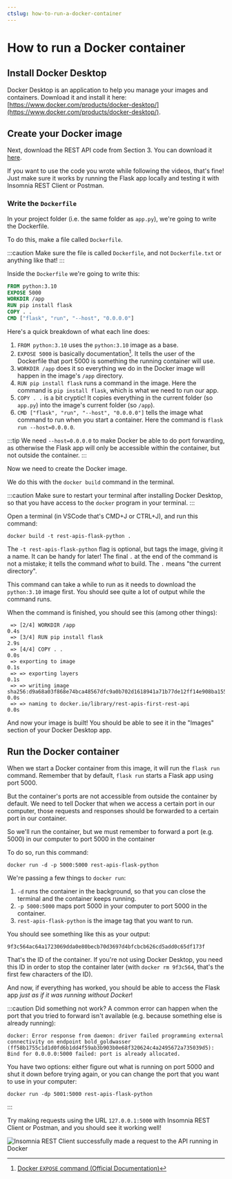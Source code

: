 ```yaml
---
ctslug: how-to-run-a-docker-container
---
```


# How to run a Docker container

## Install Docker Desktop

Docker Desktop is an application to help you manage your images and containers. Download it and install it here: [https://www.docker.com/products/docker-desktop/](https://www.docker.com/products/docker-desktop/).

## Create your Docker image

Next, download the REST API code from Section 3. You can download it [here](https://www.dropbox.com/s/qs28amk2h420f2y/s03-final-code.zip?dl=0).

If you want to use the code you wrote while following the videos, that's fine! Just make sure it works by running the Flask app locally and testing it with Insomnia REST Client or Postman.

### Write the `Dockerfile`

In your project folder (i.e. the same folder as `app.py`), we're going to write the Dockerfile.

To do this, make a file called `Dockerfile`.

:::caution
Make sure the file is called `Dockerfile`, and not `Dockerfile.txt` or anything like that!
:::

Inside the `Dockerfile` we're going to write this:

```dockerfile
FROM python:3.10
EXPOSE 5000
WORKDIR /app
RUN pip install flask
COPY . .
CMD ["flask", "run", "--host", "0.0.0.0"]
```

Here's a quick breakdown of what each line does:

1. `FROM python:3.10` uses the `python:3.10` image as a base.
2. `EXPOSE 5000` is basically documentation[^1]. It tells the user of the Dockerfile that port 5000 is something the running container will use.
3. `WORKDIR /app` does it so everything we do in the Docker image will happen in the image's `/app` directory.
4. `RUN pip install flask` runs a command in the image. Here the command is `pip install flask`, which is what we need to run our app.
5. `COPY . .` is a bit cryptic! It copies everything in the current folder (so `app.py`) into the image's current folder (so `/app`).
6. `CMD ["flask", "run", "--host", "0.0.0.0"]` tells the image what command to run when you start a container. Here the command is `flask run --host=0.0.0.0`.

:::tip
We need `--host=0.0.0.0` to make Docker be able to do port forwarding, as otherwise the Flask app will only be accessible within the container, but not outside the container.
:::

Now we need to create the Docker image.

We do this with the `docker build` command in the terminal.

:::caution
Make sure to restart your terminal after installing Docker Desktop, so that you have access to the `docker` program in your terminal.
:::

Open a terminal (in VSCode that's CMD+J or CTRL+J), and run this command:

```
docker build -t rest-apis-flask-python .
```

The `-t rest-apis-flask-python` flag is optional, but tags the image, giving it a name. It can be handy for later! The final `.` at the end of the command is not a mistake; it tells the command _what_ to build. The `.` means "the current directory".

This command can take a while to run as it needs to download the `python:3.10` image first. You should see quite a lot of output while the command runs.

When the command is finished, you should see this (among other things):

```
 => [2/4] WORKDIR /app                                                                             0.4s
 => [3/4] RUN pip install flask                                                                    2.9s
 => [4/4] COPY . .                                                                                 0.0s
 => exporting to image                                                                             0.1s
 => => exporting layers                                                                            0.1s
 => => writing image sha256:d9a68a03f868e74bca48567dfc9a0b702d1618941a71b77de12ff14e908ba155       0.0s
 => => naming to docker.io/library/rest-apis-first-rest-api                                        0.0s
```

And now your image is built! You should be able to see it in the "Images" section of your Docker Desktop app.

## Run the Docker container

When we start a Docker container from this image, it will run the `flask run` command. Remember that by default, `flask run` starts a Flask app using port 5000.

But the container's ports are not accessible from outside the container by default. We need to tell Docker that when we access a certain port in our computer, those requests and responses should be forwarded to a certain port in our container.

So we'll run the container, but we must remember to forward a port (e.g. 5000) in our computer to port 5000 in the container

To do so, run this command:

```
docker run -d -p 5000:5000 rest-apis-flask-python
```

We're passing a few things to `docker run`:

1. `-d` runs the container in the background, so that you can close the terminal and the container keeps running.
2. `-p 5000:5000` maps port 5000 in your computer to port 5000 in the container.
3. `rest-apis-flask-python` is the image tag that you want to run.

You should see something like this as your output:

```
9f3c564ac64a1723069dda0e80becb70d3697d4bfcbcb626cd5add0c65df173f
```

That's the ID of the container. If you're not using Docker Desktop, you need this ID in order to stop the container later (with `docker rm 9f3c564`, that's the first few characters of the ID).

And now, if everything has worked, you should be able to access the Flask app _just as if it was running without Docker_!

:::caution Did something not work?
A common error can happen when the port that you tried to forward isn't available (e.g. because something else is already running):

```
docker: Error response from daemon: driver failed programming external connectivity on endpoint bold_goldwasser (ff58b1755c1d1d0fd6b1dd4f59ab3b903b0e68f320624c4a2495672a735039d5): Bind for 0.0.0.0:5000 failed: port is already allocated.
```

You have two options: either figure out what is running on port 5000 and shut it down before trying again, or you can change the port that you want to use in your computer:

```
docker run -dp 5001:5000 rest-apis-flask-python
```
:::

Try making requests using the URL `127.0.0.1:5000` with Insomnia REST Client or Postman, and you should see it working well!

![Insomnia REST Client successfully made a request to the API running in Docker](https://res.cloudinary.com/teclado/image/upload/v1689180719/courses/rest-apis-flask-python/running-app-docker_mkosjm.png)

[^1]: [Docker `EXPOSE` command (Official Documentation)](https://docs.docker.com/engine/reference/builder/#expose)